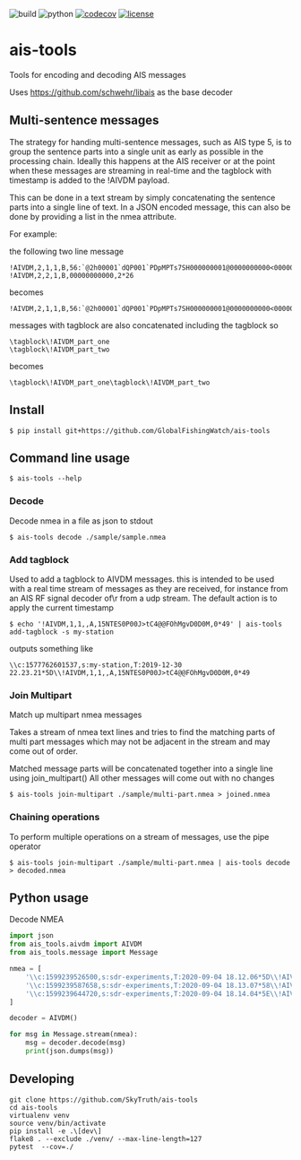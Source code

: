 ![build](https://github.com/GlobalFishingWatch/ais-tools/workflows/Python%20package/badge.svg)
![python](https://img.shields.io/badge/python-3.6+-blue.svg)
[![codecov](https://codecov.io/gh/GlobalFishingWatch/ais-tools/branch/master/graph/badge.svg)](https://codecov.io/gh/GlobalFishingWatch/ais-tools)
[![license](https://img.shields.io/badge/License-Apache%202.0-blue.svg)](https://opensource.org/licenses/Apache-2.0)

# ais-tools
Tools for encoding and decoding AIS messages

Uses https://github.com/schwehr/libais as the base decoder

## Multi-sentence messages
The strategy for handing multi-sentence messages, such as AIS type 5, is to group the sentence parts into a single unit as early as possible in the processing chain.  Ideally this happens at the AIS receiver or at the point when these messages are streaming in real-time and the tagblock with timestamp is added to the !AIVDM payload.

This can be done in a text stream by simply concatenating the sentence parts into a single line of text.  In a JSON encoded message, this can also be done by providing a list in the nmea attribute.

For example:

the following two line message
```text
!AIVDM,2,1,1,B,56:`@2h00001`dQP001`PDpMPTs7SH000000001@0000000000<000000000,0*3E
!AIVDM,2,2,1,B,00000000000,2*26
```
becomes
```text
!AIVDM,2,1,1,B,56:`@2h00001`dQP001`PDpMPTs7SH000000001@0000000000<000000000,0*3E!AIVDM,2,2,1,B,00000000000,2*26
```
messages with tagblock are also concatenated including the tagblock so
```text
\tagblock\!AIVDM_part_one
\tagblock\!AIVDM_part_two
```
becomes
```text
\tagblock\!AIVDM_part_one\tagblock\!AIVDM_part_two
```
    
## Install
```console
$ pip install git+https://github.com/GlobalFishingWatch/ais-tools
```
## Command line usage

```console
$ ais-tools --help
```
### Decode
Decode nmea in a file as json to stdout
```
$ ais-tools decode ./sample/sample.nmea
```

### Add tagblock
Used to add a tagblock to AIVDM messages. this is intended to be used with 
a real time stream of messages as they are received, for instance from an 
AIS RF signal decoder of\r from a udp stream.  The default action is to apply 
the current timestamp

```console
$ echo '!AIVDM,1,1,,A,15NTES0P00J>tC4@@FOhMgvD0D0M,0*49' | ais-tools add-tagblock -s my-station
```

outputs something like

```console
\\c:1577762601537,s:my-station,T:2019-12-30 22.23.21*5D\\!AIVDM,1,1,,A,15NTES0P00J>tC4@@FOhMgvD0D0M,0*49
``` 

### Join Multipart
  Match up multipart nmea messages

  Takes a stream of nmea text lines and tries to find the matching parts of
  multi part messages which may not be adjacent in the stream and may come
  out of order.

  Matched message parts will be concatenated together into a single line
  using join_multipart() All other messages will come out with no changes

```console
$ ais-tools join-multipart ./sample/multi-part.nmea > joined.nmea
```

### Chaining operations
To perform multiple operations on a stream of messages, use the pipe operator

```console
$ ais-tools join-multipart ./sample/multi-part.nmea | ais-tools decode > decoded.nmea
```

## Python usage
Decode NMEA
```python
import json
from ais_tools.aivdm import AIVDM
from ais_tools.message import Message

nmea = [
    '\\c:1599239526500,s:sdr-experiments,T:2020-09-04 18.12.06*5D\\!AIVDM,1,1,,A,B>cSnNP00FVur7UaC7WQ3wS1jCJJ,0*73',
    '\\c:1599239587658,s:sdr-experiments,T:2020-09-04 18.13.07*58\\!AIVDM,1,1,,B,H>cSnNP@4eEL544000000000000,0*3E',
    '\\c:1599239644720,s:sdr-experiments,T:2020-09-04 18.14.04*5E\\!AIVDM,1,1,,B,H>cSnNTU7B=40058qpmjhh000004,0*31',
]

decoder = AIVDM()

for msg in Message.stream(nmea):
    msg = decoder.decode(msg)
    print(json.dumps(msg))
```

## Developing

```console
git clone https://github.com/SkyTruth/ais-tools
cd ais-tools
virtualenv venv
source venv/bin/activate
pip install -e .\[dev\]
flake8 . --exclude ./venv/ --max-line-length=127
pytest  --cov=./
```
